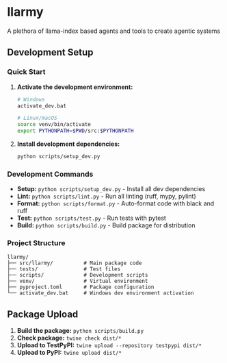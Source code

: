 # llarmy

A plethora of llama-index based agents and tools to create agentic systems

## Development Setup

### Quick Start

1. **Activate the development environment:**
   ```bash
   # Windows
   activate_dev.bat

   # Linux/macOS
   source venv/bin/activate
   export PYTHONPATH=$PWD/src:$PYTHONPATH
   ```

2. **Install development dependencies:**
   ```bash
   python scripts/setup_dev.py
   ```

### Development Commands

- **Setup:** `python scripts/setup_dev.py` - Install all dev dependencies
- **Lint:** `python scripts/lint.py` - Run all linting (ruff, mypy, pylint)
- **Format:** `python scripts/format.py` - Auto-format code with black and ruff
- **Test:** `python scripts/test.py` - Run tests with pytest
- **Build:** `python scripts/build.py` - Build package for distribution

### Project Structure

```
llarmy/
├── src/llarmy/          # Main package code
├── tests/               # Test files
├── scripts/             # Development scripts
├── venv/                # Virtual environment
├── pyproject.toml       # Package configuration
└── activate_dev.bat     # Windows dev environment activation
```

## Package Upload

1. **Build the package:** `python scripts/build.py`
2. **Check package:** `twine check dist/*`
3. **Upload to TestPyPI:** `twine upload --repository testpypi dist/*`
4. **Upload to PyPI:** `twine upload dist/*`
